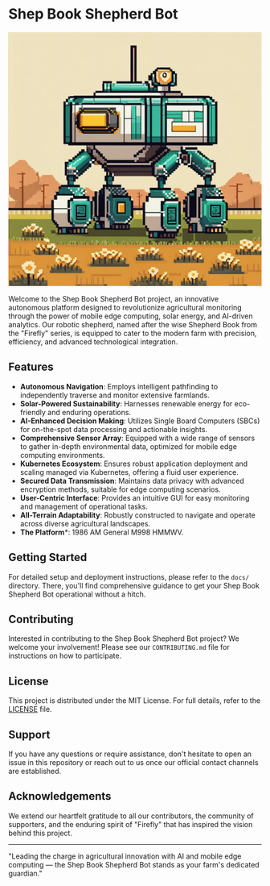 # Shep Book Shepherd Bot
![Shep Book Shepherd Bot](ShepBookShepherdBot.png)

Welcome to the Shep Book Shepherd Bot project, an innovative autonomous platform designed to revolutionize agricultural monitoring through the power of mobile edge computing, solar energy, and AI-driven analytics. Our robotic shepherd, named after the wise Shepherd Book from the "Firefly" series, is equipped to cater to the modern farm with precision, efficiency, and advanced technological integration.

## Features

- **Autonomous Navigation**: Employs intelligent pathfinding to independently traverse and monitor extensive farmlands.
- **Solar-Powered Sustainability**: Harnesses renewable energy for eco-friendly and enduring operations.
- **AI-Enhanced Decision Making**: Utilizes Single Board Computers (SBCs) for on-the-spot data processing and actionable insights.
- **Comprehensive Sensor Array**: Equipped with a wide range of sensors to gather in-depth environmental data, optimized for mobile edge computing environments.
- **Kubernetes Ecosystem**: Ensures robust application deployment and scaling managed via Kubernetes, offering a fluid user experience.
- **Secured Data Transmission**: Maintains data privacy with advanced encryption methods, suitable for edge computing scenarios.
- **User-Centric Interface**: Provides an intuitive GUI for easy monitoring and management of operational tasks.
- **All-Terrain Adaptability**: Robustly constructed to navigate and operate across diverse agricultural landscapes.
- **The Platform***: 1986 AM General M998 HMMWV.

## Getting Started

For detailed setup and deployment instructions, please refer to the `docs/` directory. There, you'll find comprehensive guidance to get your Shep Book Shepherd Bot operational without a hitch.

## Contributing

Interested in contributing to the Shep Book Shepherd Bot project? We welcome your involvement! Please see our `CONTRIBUTING.md` file for instructions on how to participate.

## License

This project is distributed under the MIT License. For full details, refer to the [LICENSE](LICENSE.md) file.

## Support

If you have any questions or require assistance, don't hesitate to open an issue in this repository or reach out to us once our official contact channels are established.

## Acknowledgements

We extend our heartfelt gratitude to all our contributors, the community of supporters, and the enduring spirit of "Firefly" that has inspired the vision behind this project.

---

"Leading the charge in agricultural innovation with AI and mobile edge computing — the Shep Book Shepherd Bot stands as your farm's dedicated guardian."
